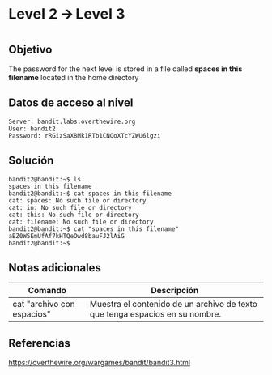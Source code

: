 # Level 2 🡪 Level 3
## Objetivo
The password for the next level is stored in a file called **spaces in this filename** located in the home directory
## Datos de acceso al nivel
```
Server: bandit.labs.overthewire.org
User: bandit2
Password: rRGizSaX8Mk1RTb1CNQoXTcYZWU6lgzi
```
## Solución
```
bandit2@bandit:~$ ls
spaces in this filename
bandit2@bandit:~$ cat spaces in this filename
cat: spaces: No such file or directory
cat: in: No such file or directory
cat: this: No such file or directory
cat: filename: No such file or directory
bandit2@bandit:~$ cat "spaces in this filename"
aBZ0W5EmUfAf7kHTQeOwd8bauFJ2lAiG
bandit2@bandit:~$
```
## Notas adicionales
| Comando | Descripción |
|------------------|----------------|
| cat "archivo con espacios" | Muestra el contenido de un archivo de texto que tenga espacios en su nombre. |
## Referencias
https://overthewire.org/wargames/bandit/bandit3.html